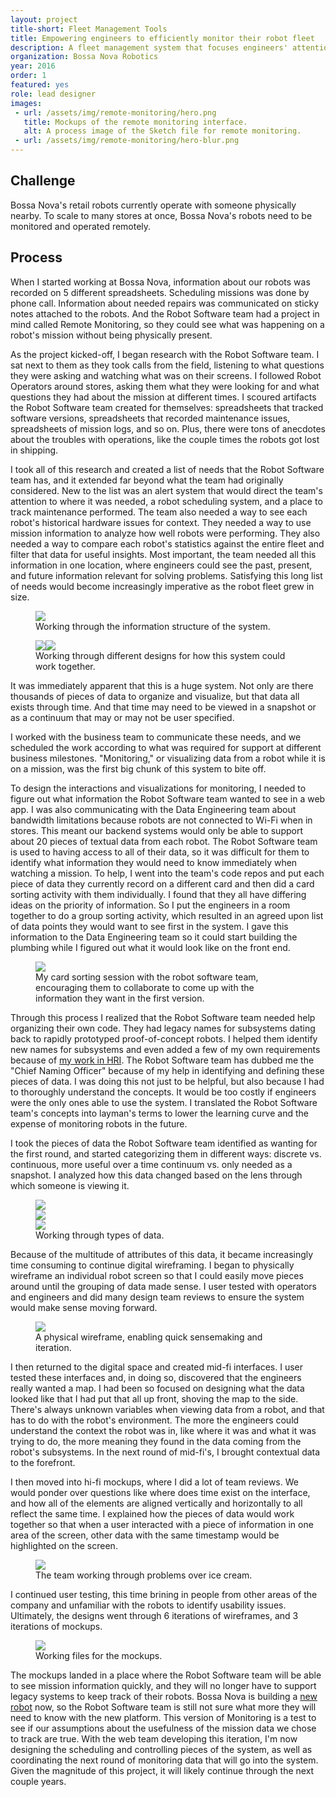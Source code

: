 ```yaml
---
layout: project
title-short: Fleet Management Tools
title: Empowering engineers to efficiently monitor their robot fleet
description: A fleet management system that focuses engineers' attention on the robots that need it, while being flexible enough to diagnose robot-specific bugs and discover fleet-wide trends.
organization: Bossa Nova Robotics
year: 2016
order: 1
featured: yes
role: lead designer
images: 
 - url: /assets/img/remote-monitoring/hero.png
   title: Mockups of the remote monitoring interface.
   alt: A process image of the Sketch file for remote monitoring.
 - url: /assets/img/remote-monitoring/hero-blur.png
---
```


## Challenge

Bossa Nova's retail robots currently operate with someone physically nearby. To scale to many stores at once, Bossa Nova's robots need to be monitored and operated remotely.

## Process

When I started working at Bossa Nova, information about our robots was recorded on 5 different spreadsheets. Scheduling missions was done by phone call. Information about needed repairs was communicated on sticky notes attached to the robots. And the Robot Software team had a project in mind called Remote Monitoring, so they could see what was happening on a robot's mission without being physically present. 

As the project kicked-off, I began research with the Robot Software team. I sat next to them as they took calls from the field, listening to what questions they were asking and watching what was on their screens. I followed Robot Operators around stores, asking them what they were looking for and what questions they had about the mission at different times. I scoured artifacts the Robot Software team created for themselves: spreadsheets that tracked software versions, spreadsheets that recorded maintenance issues, spreadsheets of mission logs, and so on. Plus, there were tons of anecdotes about the troubles with operations, like the couple times the robots got lost in shipping.

I took all of this research and created a list of needs that the Robot Software team has, and it extended far beyond what the team had originally considered. New to the list was an alert system that would direct the team's attention to where it was needed, a robot scheduling system, and a place to track maintenance performed. The team also needed a way to see each robot's historical hardware issues for context. They needed a way to use mission information to analyze how well robots were performing. They also needed a way to compare each robot's statistics against the entire fleet and filter that data for useful insights. Most important, the team needed all this information in one location, where engineers could see the past, present, and future information relevant for solving problems. Satisfying this long list of needs would become increasingly imperative as the robot fleet grew in size.

<figure><img class="image six columns" src="/assets/img/remote-monitoring/image-1.JPG"><figcaption class="image six columns">Working through the information structure of the system.</figcaption></figure>

<figure><img class="image ten columns" src="/assets/img/remote-monitoring/image-2.JPG"><img class="image ten columns" src="/assets/img/remote-monitoring/image-3.JPG"><figcaption>Working through different designs for how this system could work together.</figcaption></figure>

It was immediately apparent that this is a huge system. Not only are there thousands of pieces of data to organize and visualize, but that data all exists through time. And that time may need to be viewed in a snapshot or as a continuum that may or may not be user specified. 

I worked with the business team to communicate these needs, and we scheduled the work according to what was required for support at different business milestones. "Monitoring," or visualizing data from a robot while it is on a mission, was the first big chunk of this system to bite off.

To design the interactions and visualizations for monitoring, I needed to figure out what information the Robot Software team wanted to see in a web app. I was also communicating with the Data Engineering team about bandwidth limitations because robots are not connected to Wi-Fi when in stores. This meant our backend systems would only be able to support about 20 pieces of textual data from each robot. The Robot Software team is used to having access to all of their data, so it was difficult for them to identify what information they would need to know immediately when watching a mission. To help, I went into the team's code repos and put each piece of data they currently record on a different card and then did a card sorting activity with them individually. I found that they all have differing ideas on the priority of information. So I put the engineers in a room together to do a group sorting activity, which resulted in an agreed upon list of data points they would want to see first in the system. I gave this information to the Data Engineering team so it could start building the plumbing while I figured out what it would look like on the front end. 

<figure><img src="/assets/img/remote-monitoring/image-4.png"><figcaption>My card sorting session with the robot software team, encouraging them to collaborate to come up with the information they want in the first version.</figcaption></figure>

Through this process I realized that the Robot Software team needed help organizing their own code. They had legacy names for subsystems dating back to rapidly prototyped proof-of-concept robots. I helped them identify new names for subsystems and even added a few of my own requirements because of <a href="../projects/hri-communication.html"> my work in HRI</a>. The Robot Software team has dubbed me the "Chief Naming Officer" because of my help in identifying and defining these pieces of data. I was doing this not just to be helpful, but also because I had to thoroughly understand the concepts. It would be too costly if engineers were the only ones able to use the system. I translated the Robot Software team's concepts into layman's terms to lower the learning curve and the expense of monitoring robots in the future.

I took the pieces of data the Robot Software team identified as wanting for the first round, and started categorizing them in different ways: discrete vs. continuous, more useful over a time continuum vs. only needed as a snapshot. I analyzed how this data changed based on the lens through which someone is viewing it.

<figure><img class="image four columns" src="/assets/img/remote-monitoring/image-5.JPG"><div class="one column"></div><img class="image four columns" src="/assets/img/remote-monitoring/image-6.JPG"><div class="one column"></div><img class="image four columns" src="/assets/img/remote-monitoring/image-7.JPG"><figcaption>Working through types of data.</figcaption></figure>

Because of the multitude of attributes of this data, it became increasingly time consuming to continue digital wireframing. I began to physically wireframe an individual robot screen so that I could easily move pieces around until the grouping of data made sense. I user tested with operators and engineers and did many design team reviews to ensure the system would make sense moving forward. 

<figure><img src="/assets/img/remote-monitoring/image-8.png"><figcaption>A physical wireframe, enabling quick sensemaking and iteration.</figcaption></figure>

I then returned to the digital space and created mid-fi interfaces. I user tested these interfaces and, in doing so, discovered that the engineers really wanted a map. I had been so focused on designing what the data looked like that I had put that all up front, shoving the map to the side. There's always unknown variables when viewing data from a robot, and that has to do with the robot's environment. The more the engineers could understand the context the robot was in, like where it was and what it was trying to do, the more meaning they found in the data coming from the robot's subsystems. In the next round of mid-fi's, I brought contextual data to the forefront.

I then moved into hi-fi mockups, where I did a lot of team reviews. We would ponder over questions like where does time exist on the interface, and how all of the elements are aligned vertically and horizontally to all reflect the same time. I explained how the pieces of data would work together so that when a user interacted with a piece of information in one area of the screen, other data with the same timestamp would be highlighted on the screen. 

<figure><img class="image nine columns" src="/assets/img/remote-monitoring/image-9.JPG"><figcaption class="image nine columns">The team working through problems over ice cream.</figcaption></figure>

I continued user testing, this time brining in people from other areas of the company and unfamiliar with the robots to identify usability issues. Ultimately, the designs went through 6 iterations of wireframes, and 3 iterations of mockups.

<figure><img src="/assets/img/remote-monitoring/image-10.png"><figcaption>Working files for the mockups.</figcaption></figure>

The mockups landed in a place where the Robot Software team will be able to see mission information quickly, and they will no longer have to support legacy systems to keep track of their robots. Bossa Nova is building a <a href="../projects/hri-form.html">new robot</a> now, so the Robot Software team is still not sure what more they will need to know with the new platform. This version of Monitoring is a test to see if our assumptions about the usefulness of the mission data we chose to track are true. With the web team developing this iteration, I'm now designing the scheduling and controlling pieces of the system, as well as coordinating the next round of monitoring data that will go into the system. Given the magnitude of this project, it will likely continue through the next couple years.